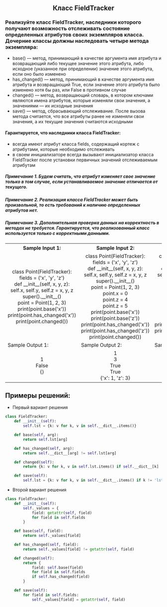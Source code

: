 <h2 style="text-align:center">Класс FieldTracker</h2>


### Реализуйте класс FieldTracker, наследники которого получают возможность отслеживать состояние определенных атрибутов своих экземпляров класса. Дочерние классы должны наследовать четыре метода экземпляра:
* base() — метод, принимающий в качестве аргумента имя атрибута и возвращающий либо текущее значение этого атрибута, либо исходное (указанное при определении) значение этого атрибута, если оно было изменено
* has_changed() — метод, принимающий в качестве аргумента имя атрибута и возвращающий True, если значение этого атрибута было изменено хотя бы раз, или False в противном случае
* changed() — метод, возвращающий словарь, в котором ключами являются имена атрибутов, которые изменяли свои значения, а значениями — их исходные значения
* save() — метод, сбрасывающий отслеживание. После вызова метода считается, что все атрибуты ранее не изменяли свои значения, а их текущие значения считаются исходными
#### Гарантируется, что наследники класса FieldTracker:
* всегда имеют атрибут класса fields, содержащий кортеж с атрибутами, которые необходимо отслеживать
* в своем инициализаторе всегда вызывают инициализатор класса FieldTracker после установки первичных значений отслеживаемым атрибутам


##### Примечание 1. Будем считать, что атрибут изменяет свое значение только в том случае, если устанавливаемое значение отличается от текущего.
##### Примечание 2. Реализация класса FieldTracker может быть произвольной, то есть требований к наличию определенных атрибутов нет.
##### Примечание 3. Дополнительная проверка данных на корректность в методах не требуется. Гарантируется, что реализованный класс используется только с корректными данными.

<table align="center">
  <tbody>
    <tr>
      <th>Sample Input 1: </th>
      <th>Sample Input 2: </th>
      <th>Sample Input 3: </th>
    </tr>
    <tr>
      <td align="center">class Point(FieldTracker):<br>
                            fields = ('x', 'y', 'z')<br>
                            def __init__(self, x, y, z):<br>
                                self.x, self.y, self.z = x, y, z<br>
                                super().__init__()<br>
                        point = Point(1, 2, 3)<br>
                        print(point.base('x'))<br>
                        print(point.has_changed('x'))<br>
                        print(point.changed())<br></td>
      <td align="center">class Point(FieldTracker):<br>
                              fields = ('x', 'y', 'z')<br>
                              def __init__(self, x, y, z):<br>
                                  self.x, self.y, self.z = x, y, z<br>
                                  super().__init__()<br>
                          point = Point(1, 2, 3)<br>
                          point.x = 0<br>
                          point.z = 4<br>
                          point.z = 5<br>
                          print(point.base('x'))<br>
                          print(point.base('z'))<br>
                          print(point.has_changed('x'))<br>
                          print(point.has_changed('z'))<br>
                          print(point.changed())<br></td>
      <td align="center">class Point(FieldTracker):<br>
                              fields = ('x', 'y', 'z')<br>
                              def __init__(self, x, y, z):<br>
                                  self.x, self.y, self.z = x, y, z<br>
                                  super().__init__()<br>
                          point = Point(1, 2, 3)<br>
                          point.x = 0<br>
                          point.z = 4<br>
                          point.save()<br>
                          print(point.base('x'))<br>
                          print(point.base('z'))<br>
                          print(point.has_changed('x'))<br>
                          print(point.has_changed('z'))<br>
                          print(point.changed())<br></td>
    </tr>
    <tr>
      <td>Sample Output 1:</td>
      <td>Sample Output 2:</td>
      <td>Sample Output 3:</td>
      </tr>
    <tr>
      <td align="center">
                        1<br>
                        False<br>
                        {}<br>
      </td>
      <td align="center">
                        1<br>
                        3<br>
                        True<br>
                        True<br>
                        {'x': 1, 'z': 3}<br>
      </td>
      <td align="center">
                        0<br>
                        4<br>
                        False<br>
                        False<br>
                        {}6<br>
      </td>
    </tr>
  </tbody>
</table>



## Примеры решений:
* Первый вариант решения
```python
class FieldTracker:
    def __init__(self):
        self.lst = {k: v for k, v in self.__dict__.items()}

    def base(self, arg):
        return self.lst[arg]

    def has_changed(self, arg):
        return self.__dict__[arg] != self.lst[arg]

    def changed(self):
        return {k: v for k, v in self.lst.items() if self.__dict__[k] != v}

    def save(self):
        self.lst = {k: v for k, v in self.__dict__.items() if k != 'lst'}
```
* Второй вариант решения

```python
class FieldTracker:
    def __init__(self):
        self._values = {
            field: getattr(self, field)
            for field in self.fields
        }

    def base(self, field):
        return self._values[field]

    def has_changed(self, field):
        return self._values[field] != getattr(self, field)

    def changed(self):
        return {
            field: self.base(field)
            for field in self.fields
            if self.has_changed(field)
        }

    def save(self):
        for field in self.fields:
            self._values[field] = getattr(self, field)
```


